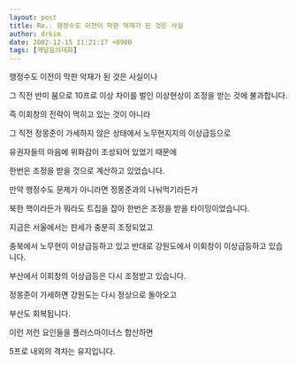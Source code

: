 ```yaml
---
layout: post
title: Re.. 행정수도 이전이 막판 악재가 된 것은 사실
author: drkim
date: 2002-12-15 11:21:17 +0900
tags: [깨달음의대화]
---
```

행정수도 이전이 막판 악재가 된 것은 사실이나
  
그 직전 반미 붐으로 10프로 이상 차이를 벌인 이상현상이 조정을 받는 것에 불과합니다.
  

  
즉 이회창의 전략이 먹히고 있는 것이 아니라
  
그 직전 정몽준이 가세하지 않은 상태에서 노무현지지의 이상급등으로
  
유권자들의 마음에 위화감이 조성되어 있었기 때문에
  
한번은 조정을 받을 것으로 계산하고 있었습니다.
  

  
만약 행정수도 문제가 아니라면 정몽준과의 나눠먹기라든가
  
북한 핵이라든가 뭐라도 트집을 잡아 한번은 조정을 받을 타이밍이었습니다.
  
지금은 서울에서는 판세가 충분히 조정되었고
  

  
충북에서 노무현이 이상급등하고 있고 반대로 강원도에서 이회창이 이상급등하고 있습니다.
  
부산에서 이회창의 이상급등은 다시 조정받고 있습니다.
  

  
정몽준이 가세하면 강원도는 다시 정상으로 돌아오고
  
부산도 회복됩니다.
  

  
이런 저런 요인들을 플러스마이너스 합산하면
  
5프로 내외의 격차는 유지입니다.